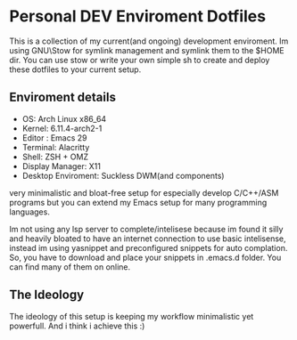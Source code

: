# Personal DEV Enviroment Dotfiles

This is a collection of my current(and ongoing) development enviroment.
Im using GNU\Stow for symlink management and symlink them to the $HOME dir.
You can use stow or write your own simple sh to create and deploy these dotfiles to your current setup.

## Enviroment details

- OS: Arch Linux x86_64
 - Kernel: 6.11.4-arch2-1
 - Editor : Emacs 29
 - Terminal: Alacritty
 - Shell: ZSH + OMZ
 - Display Manager: X11
 - Desktop Enviroment: Suckless DWM(and components)

very minimalistic and bloat-free setup for especially develop C/C++/ASM programs but you can extend my Emacs setup for many programming languages.

Im not using any lsp server to complete/intelisese because im found it silly and heavily bloated to have an internet connection to use basic intelisense, instead im using yasnippet and preconfigured snippets for auto complation. So, you have to download and place your snippets in .emacs.d folder. You can find many of them on online.

## The Ideology

The ideology of this setup is keeping my workflow minimalistic yet powerfull. And i think i achieve this :)

